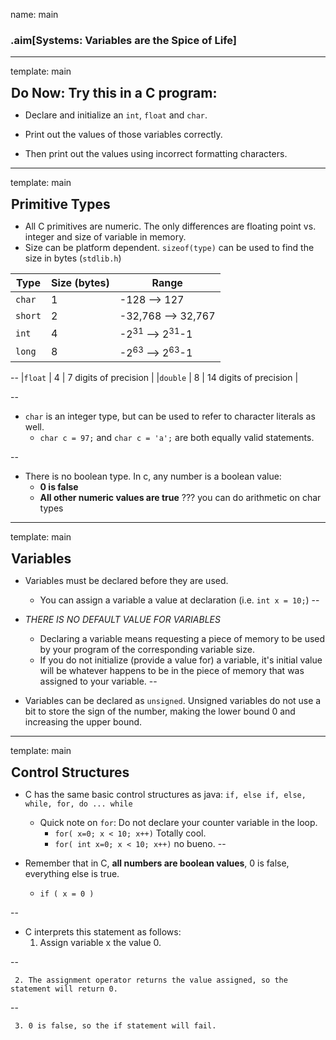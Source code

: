 name: main

### .aim[Systems: Variables are the Spice of Life]
<style>
.aim {
font-size: .75em;
border-bottom: 1px solid lightgray;
margin: 1px;
}
.remark-inline-code {
  background-color: lightgray;
  border-radius: 3px;
  padding-left: 2px;
  padding-right: 2px;
}
h4 {
font-size: 1.5em;
margin: 1px;
}
</style>
---
template: main

#### Do Now: Try this in a C program:

* Declare and initialize an `int`, `float` and `char`.

* Print out the values of those variables correctly.

* Then print out the values using incorrect formatting characters.

---
template: main

#### Primitive Types
* All C primitives are numeric. The only differences are floating point vs. integer and size of variable in memory.
* Size can be platform dependent.  `sizeof(type)` can be used to find the size in bytes (`stdlib.h`)

| Type | Size (bytes) | Range |
|------|------|-------|
|`char`   | 1  | -128 --> 127  |
|`short`   | 2  | -32,768 —-> 32,767  |
|`int`   | 4  | -2<sup>31</sup> --> 2<sup>31</sup>-1   |
|`long`   | 8  | -2<sup>63</sup> --> 2<sup>63</sup>-1   |

--
|`float`   | 4  | 7 digits of precision  |
|`double`   | 8  | 14 digits of precision  |

--

* `char` is an integer type, but can be used to refer to character literals as well.
  * `char c = 97;` and `char c = 'a';` are both equally valid statements.

--
* There is no boolean type. In c, any number is a boolean value:
  * __0 is false__
  * __All other numeric values are true__
???
you can do arithmetic on char types
---
template: main

#### Variables
* Variables must be declared before they are used.
   * You can assign a variable a value at declaration (i.e. `int x = 10;`)
--

* _THERE IS NO DEFAULT VALUE FOR VARIABLES_
  * Declaring a variable means requesting a piece of memory to be used by your program of the corresponding variable size.
  * If you do not initialize (provide a value for) a variable, it's initial value will be whatever happens to be in the piece of memory that was assigned to your variable.
--

* Variables can be declared as `unsigned`. Unsigned variables do not use a bit to store the sign of the number, making the lower bound 0 and increasing the upper bound.


---
template: main

#### Control Structures
 * C has the same basic control structures as java: `if, else if, else, while, for, do ... while`
   * Quick note on `for`: Do not declare your counter variable in the loop.
     * `for( x=0; x < 10; x++)` Totally cool.
     * `for( int x=0; x < 10; x++)` no bueno.
--

 * Remember that in C, __all numbers are boolean values__, 0 is false, everything else is true.
   * `if ( x = 0 )`

--

   * C interprets this statement as follows:
	 1. Assign variable x the value 0.
	 
--

	 2. The assignment operator returns the value assigned, so the statement will return 0.

--

	 3. 0 is false, so the if statement will fail.
